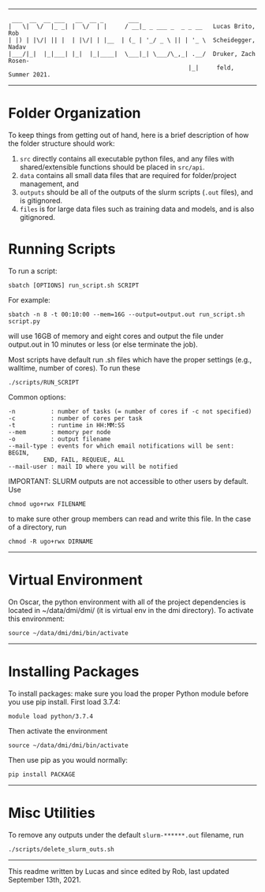 _______________________________________________________________________________

	 ___  __  __ ___   __  __ _       ___                    
	|   \|  \/  |_ _| |  \/  | |     / __|_ _ ___ _  _ _ __   Lucas Brito, Rob 
	| |) | |\/| || |  | |\/| | |__  | (_ | '_/ _ \ || | '_ \  Scheidegger, Nadav
	|___/|_|  |_|___| |_|  |_|____|  \___|_| \___/\_,_| .__/  Druker, Zach Rosen- 
							                           |_|     feld, Summer 2021.
______________________________________________________________________________


# Folder Organization

To keep things from getting out of hand, here is a brief description of how the
folder structure should work:

1. `src` directly contains all executable python files, and any files with 
   shared/extensible functions should be placed in `src/api`.
2. `data` contains all small data files that are required for folder/project 
   management, and 
3. `outputs` should be all of the outputs of the slurm scripts (`.out` files), 
   and is gitignored.
4. `files` is for large data files such as training data and models, and is also 
   gitignored.


# Running Scripts

To run a script: 

	sbatch [OPTIONS] run_script.sh SCRIPT

For example:

	sbatch -n 8 -t 00:10:00 --mem=16G --output=output.out run_script.sh script.py

will use 16GB of memory and eight cores and output the file under output.out in 10 minutes or less (or else terminate the job). 

Most scripts have default run .sh files which have the proper settings (e.g., 
walltime, number of cores). To run these

	./scripts/RUN_SCRIPT

Common options:

	-n          : number of tasks (= number of cores if -c not specified)
	-c          : number of cores per task
	-t          : runtime in HH:MM:SS
	--mem       : memory per node 
	-o          : output filename 
	--mail-type : events for which email notifications will be sent: BEGIN,
		      END, FAIL, REQUEUE, ALL
	--mail-user : mail ID where you will be notified  

IMPORTANT: SLURM outputs are not accessible to other users by default. Use 

	chmod ugo+rwx FILENAME
to make sure other group members can read and write this file. In the case of 
a directory, run 

	chmod -R ugo+rwx DIRNAME 

_______________________________________________________________________________

# Virtual Environment

On Oscar, the python environment with all of the project dependencies is located in 
~/data/dmi/dmi/ (it is virtual env in the dmi directory). To activate this 
environment:

	source ~/data/dmi/dmi/bin/activate
_______________________________________________________________________________
# Installing Packages

To install packages: make sure you load the proper Python module before you 
use pip install. First load 3.7.4:

	module load python/3.7.4

Then activate the environment

	source ~/data/dmi/dmi/bin/activate

Then use pip as you would normally:

	pip install PACKAGE	
_______________________________________________________________________________

# Misc Utilities

To remove any outputs under the default `slurm-******.out` filename, run 

	./scripts/delete_slurm_outs.sh
_______________________________________________________________________________

This readme written by Lucas and since edited by Rob, last updated September 13th, 2021.
